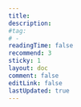 ```yaml
---
title: 
description: 
#tag:
# - 
readingTime: false
recommend: 3
sticky: 1
layout: doc
comment: false
editLink: false
lastUpdated: true
---
```

#
